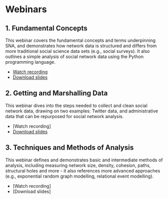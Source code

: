 # Webinars

## 1. Fundamental Concepts
This webinar covers the fundamental concepts and terms underpinning SNA, and demonstrates how network data is structured and differs from more traditional social science data sets (e.g., social surveys). It also outlines a simple analysis of social network data using the Python programming language.
* [Watch recording](https://www.youtube.com/watch?v=PJOM0m_WeTA)
* [Download slides](./sna-fundamentals-2020-09-01.pdf)

## 2. Getting and Marshalling Data
This webinar dives into the steps needed to collect and clean social network data, drawing on two examples: Twitter data, and administrative data that can be repurposed for social network analysis.
* [Watch recording]
* [Download slides](./sna-getting-data-2020-09-15.pdf)

## 3. Techniques and Methods of Analysis
This webinar defines and demonstrates basic and intermediate methods of analysis, including measuring network size, density, cohesion, paths, structural holes and more - it also references more advanced approaches (e.g., exponential random graph modelling, relational event modelling).
* [Watch recording]
* [Download slides]
